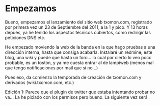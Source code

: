 Empezamos
=========

Bueno, empezamos el lanzamiento del sitio web txomon.com, registrado por primera vez un 23 de Septiembre del 2011, a la 1 y pico. Y 13 horas depués, ya he tenido los aspectos técnicos cubiertos, como redirigir las peticiones DNS etc.

He empezado moviendo la web de la banda en la que hago pruebas a una dirección interna, hasta que consiga acabarla. Instalaré un redmine, este blog, una wiki y puede que hasta un foro… lo cual por cierto lo veo poco probable, es un tostón, y ya me cuesta entrar al de lampiweb (menos mal que tengo notificaciones por mail que si no…)

Pues eso, da comienzo la temporada de creación de txomon.com y derivados (wiki.txomon.com, etc.)

Edición 1: Parece que el plugin de twitter que estaba intentando probar no va… La he piciado con los permisos pero bueno. La siguiente vez será
